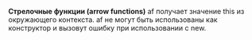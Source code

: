 **Стрелочные функции (arrow functions)**
af получает значение this из окружающего контекста.
af не могут быть использованы как конструктор и вызовут ошибку при использовании с new.